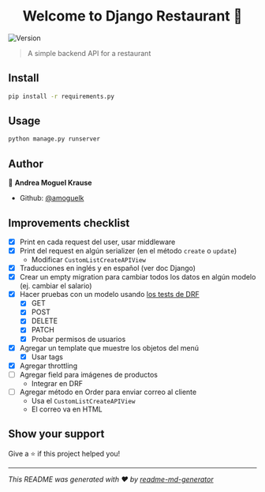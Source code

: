<h1 align="center">Welcome to Django Restaurant 👋</h1>
<p>
  <img alt="Version" src="https://img.shields.io/badge/version-1.0-blue.svg?cacheSeconds=2592000" />
</p>

> A simple backend API for a restaurant

## Install

```sh
pip install -r requirements.py
```

## Usage

```sh
python manage.py runserver
```

## Author

👤 **Andrea Moguel Krause**

- Github: [@amoguelk](https://github.com/amoguelk)

## Improvements checklist

- [x] Print en cada request del user, usar middleware
- [x] Print del request en algún serializer (en el método `create` o `update`)
  - Modificar `CustomListCreateAPIView`
- [x] Traducciones en inglés y en español (ver doc Django)
- [x] Crear un empty migration para cambiar todos los datos en algún modelo (ej. cambiar el salario)
- [x] Hacer pruebas con un modelo usando [los tests de DRF](https://www.django-rest-framework.org/api-guide/testing/)
  - [x] GET
  - [x] POST
  - [x] DELETE
  - [x] PATCH
  - [x] Probar permisos de usuarios
- [x] Agregar un template que muestre los objetos del menú
  - [x] Usar tags
- [x] Agregar throttling
- [ ] Agregar field para imágenes de productos
  - Integrar en DRF
- [ ] Agregar método en Order para enviar correo al cliente
  - Usa el `CustomListCreateAPIView`
  - El correo va en HTML

## Show your support

Give a ⭐️ if this project helped you!

---

_This README was generated with ❤️ by [readme-md-generator](https://github.com/kefranabg/readme-md-generator)_
